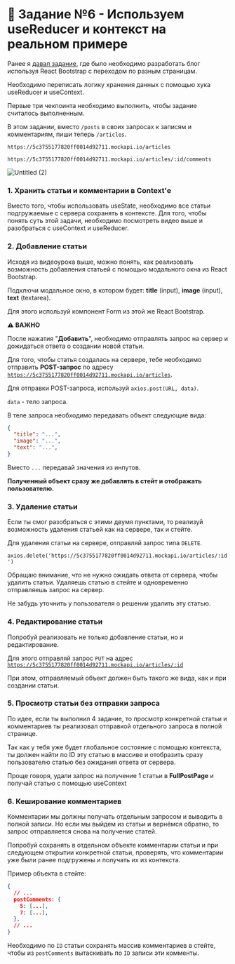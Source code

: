 # 📝 Задание №6 - Используем useReducer и контекст на реальном примере

Ранее я [давал задание](https://github.com/Dessnick/react-study/tree/dz-04-news), где было необходимо разработать блог используя React Bootstrap с переходом по разным страницам.

Необходимо переписать логику хранения данных с помощью хука useReducer и useContext.

Первые три чекпоинта необходимо выполнить, чтобы задание считалось выполненным.

В этом задании, вместо `/posts` в своих запросах к записям и комментариям, пиши теперь `/articles`.

`https://5c3755177820ff0014d92711.mockapi.io/articles`

`https://5c3755177820ff0014d92711.mockapi.io/articles/:id/comments`

![Untitled (2)](https://user-images.githubusercontent.com/57808776/114497431-50ae9b80-9c4c-11eb-92ca-9ccd8ef93941.png)

### 1. Хранить статьи и комментарии в Context'е

Вместо того, чтобы использовать useState, необходимо все статьи подгружаемые с сервера сохранять в контексте. Для того, чтобы понять суть этой задачи, необходимо посмотреть видео выше и разобраться с useContext и useReducer.

### 2. Добавление статьи

Исходя из видеоурока выше, можно понять, как реализовать возможность добавления статьей с помощью модального окна из React Bootstrap.

Подключи модальное окно, в котором будет: **title** (input), **image** (input), **text** (textarea). 

Для этого используй компонент Form из этой же React Bootstrap.

⚠️ **ВАЖНО**

После нажатия "**Добавить**", необходимо отправлять запрос на сервер и дожидаться ответа о создании новой статьи.

Для того, чтобы статья создалась на сервере, тебе необходимо отправить **POST-запрос** по адресу [`https://5c3755177820ff0014d92711.mockapi.io/articles`](https://5c3755177820ff0014d92711.mockapi.io/articles).

Для отправки POST-запроса, используй `axios.post(URL, data)`. 

`data` - тело запроса.

В теле запроса необходимо передавать объект следующие вида:

```json
{
  "title": "...",
  "image": "...",
  "text": "...",
}
```

Вместо `...` передавай значения из инпутов.

**Полученный объект сразу же добавлять в стейт и отображать пользователю.**

### 3. Удаление статьи

Если ты смог разобраться с этими двумя пунктами, то реализуй возможность удаления статьей как на сервере, так и стейте.

Для удаления статьи на сервере, отправляй запрос типа `DELETE`.

`axios.delete('https://5c3755177820ff0014d92711.mockapi.io/articles/:id')`

Обращаю внимание, что не нужно ожидать ответа от сервера, чтобы удалить статьи. Удаляешь статью в стейте и одновременно отправляешь запрос на сервер.

Не забудь уточнить у пользователя о решении удалить эту статью.

### 4. Редактирование статьи

Попробуй реализовать не только добавление статьи, но и редактирование. 

Для этого отправляй запрос `PUT` на адрес [`https://5c3755177820ff0014d92711.mockapi.io/articles/:id`](https://5c3755177820ff0014d92711.mockapi.io/articles/:id%60)

При этом, отправляемый объект должен быть такого же вида, как и при создании статьи.

### 5. Просмотр статьи без отправки запроса

По идее, если ты выполнил 4 задание, то просмотр конкретной статьи и комментариев ты реализовал отправкой отдельного запроса в полной странице.

Так как у тебя уже будет глобальное состояние с помощью контекста, ты должен найти по ID эту статью в массиве и отобразить сразу пользователю статью без ожидания ответа от сервера.

Проще говоря, удали запрос на получение 1 статьи в **FullPostPage** и получай статью с помощью useContext

### 6. Кеширование комментариев

Комментарии мы должны получать отдельным запросом и выводить в полной записи. Но если мы выйдем из статьи и вернёмся обратно, то запрос отправляется снова на получение статей.

Попробуй сохранять в отдельном объекте комментарии статьи и при следующем открытии конкретной статьи, проверять, что комментарии уже были ранее подгружены и получать их из контекста.

Пример объекта в стейте:

```json
{
  // ...
  postComments: {
    5: [...],
    7: [...],
  },
  // ...
}
```

Необходимо по `ID` статьи сохранять массив комментариев в стейте, чтобы из `postComments` вытаскивать по `ID` записи эти комменты.
